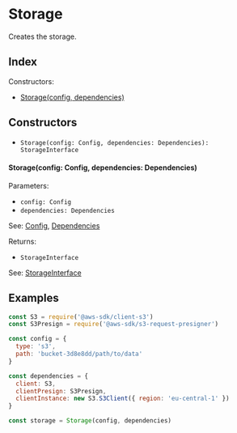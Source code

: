 
# Storage


Creates the storage.

## Index


Constructors:

- [Storage(config, dependencies)](#storageconfig-config-dependencies-dependencies)




## Constructors

- `Storage(config: Config, dependencies: Dependencies): StorageInterface`


#### Storage(config: Config, dependencies: Dependencies)

Parameters:

- `config: Config`
- `dependencies: Dependencies`

See: [Config](Config.md), [Dependencies](Dependencies.md)

Returns:

- `StorageInterface`

See: [StorageInterface](StorageInterface.md)

## Examples

```js
const S3 = require('@aws-sdk/client-s3')
const S3Presign = require('@aws-sdk/s3-request-presigner')

const config = {
  type: 's3',
  path: 'bucket-3d8e8dd/path/to/data'
}

const dependencies = {
  client: S3,
  clientPresign: S3Presign,
  clientInstance: new S3.S3Client({ region: 'eu-central-1' })
}

const storage = Storage(config, dependencies)
```